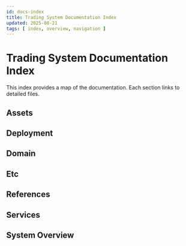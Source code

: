 ```yaml
---
id: docs-index
title: Trading System Documentation Index
updated: 2025-08-21
tags: [ index, overview, navigation ]
---
```


# Trading System Documentation Index

This index provides a map of the documentation. Each section links to detailed files.

## Assets

## Deployment

## Domain

## Etc

## References

## Services

## System Overview
